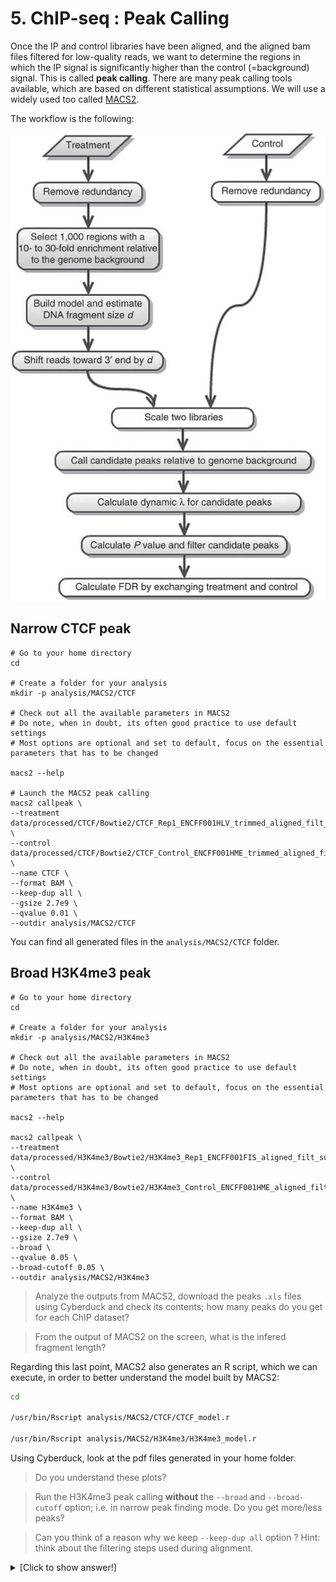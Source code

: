 # 5. ChIP-seq : Peak Calling

Once the IP and control libraries have been aligned, and the aligned bam files filtered for low-quality reads, we want to determine the regions in which the IP signal is significantly higher than the control (=background) signal. This is called **peak calling**. There are many peak calling tools available, which are based on different statistical assumptions. We will use a widely used too called [MACS2](https://github.com/jsh58/MACS).

The workflow is the following:

![Workflow macs2](./macs_workflow.png)

## Narrow CTCF peak

```
# Go to your home directory
cd 

# Create a folder for your analysis
mkdir -p analysis/MACS2/CTCF

# Check out all the available parameters in MACS2
# Do note, when in doubt, its often good practice to use default settings
# Most options are optional and set to default, focus on the essential parameters that has to be changed

macs2 --help

# Launch the MACS2 peak calling
macs2 callpeak \
--treatment data/processed/CTCF/Bowtie2/CTCF_Rep1_ENCFF001HLV_trimmed_aligned_filt_sort_nodup.bam \
--control data/processed/CTCF/Bowtie2/CTCF_Control_ENCFF001HME_trimmed_aligned_filt_sort_nodup.bam \
--name CTCF \
--format BAM \
--keep-dup all \
--gsize 2.7e9 \
--qvalue 0.01 \
--outdir analysis/MACS2/CTCF
```

You can find all generated files in the `analysis/MACS2/CTCF` folder.
## Broad H3K4me3 peak

```
# Go to your home directory
cd 

# Create a folder for your analysis
mkdir -p analysis/MACS2/H3K4me3

# Check out all the available parameters in MACS2
# Do note, when in doubt, its often good practice to use default settings
# Most options are optional and set to default, focus on the essential parameters that has to be changed

macs2 --help

macs2 callpeak \
--treatment data/processed/H3K4me3/Bowtie2/H3K4me3_Rep1_ENCFF001FIS_aligned_filt_sort_nodup.bam \
--control data/processed/H3K4me3/Bowtie2/H3K4me3_Control_ENCFF001HME_aligned_filt_sort_nodup.bam \
--name H3K4me3 \
--format BAM \
--keep-dup all \
--gsize 2.7e9 \
--broad \
--qvalue 0.05 \
--broad-cutoff 0.05 \
--outdir analysis/MACS2/H3K4me3

```

> Analyze the outputs from MACS2, download the peaks `.xls` files using Cyberduck and check its contents; how many peaks do you get for each ChIP dataset?

> From the output of MACS2 on the screen, what is the infered fragment length?

Regarding this last point, MACS2 also generates an R script, which we can execute, in order to better understand the model built by MACS2:

```bash
cd 

/usr/bin/Rscript analysis/MACS2/CTCF/CTCF_model.r

/usr/bin/Rscript analysis/MACS2/H3K4me3/H3K4me3_model.r
```

Using Cyberduck, look at the pdf files generated in your home folder.

> Do you understand these plots?


> Run the H3K4me3 peak calling **without** the `--broad` and `--broad-cutoff` option; i.e. in narrow peak finding mode. Do you get more/less peaks?

> Can you think of a reason why we keep `--keep-dup all` option ? Hint: think about the filtering steps used during alignment.
<details>
  <summary>[Click to show answer!]</summary>
  
  We have already removed all duplicate reads using the `samtools markdup` command, hence there are no duplicates left in the file! Without this preliminary filtering, we could have used the `auto` option to let MACS2 decide on a maximal number of duopliactes to keep!
</details>



